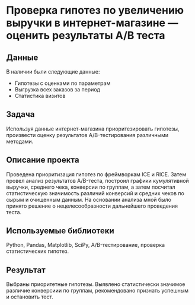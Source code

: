 # Проверка гипотез по увеличению выручки в интернет-магазине — оценить результаты A/B теста


## Данные
В наличии были следующие данные:
- Гипотезы с оценками по параметрам
- Выгрузка всех заказов за период
- Статистика визитов

## Задача
Используя данные интернет-магазина приоритезировать гипотезы, произвести оценку результатов A/B-тестирования различными методами.

## Описание проекта
Проведена приоритизация гипотез по фреймворкам ICE и RICE. Затем провел анализ
результатов A/B-теста, построил графики кумулятивной выручки, среднего чека,
конверсии по группам, а затем посчитал статистическую значимость различий конверсий
и средних чеков по сырым и очищенным данным. На основании анализа мной было
принято решение о нецелесообразности дальнейшего проведения теста.

## Используемые библиотеки
Python, Pandas, Matplotlib, SciPy, A/B-тестирование, проверка статистических гипотез.

## Результат
Выбраны приоритетные гипотезы. Выявлено статистически значимое различие конверсиии по группам, рекомендовано признать успешным и остановить тест.
